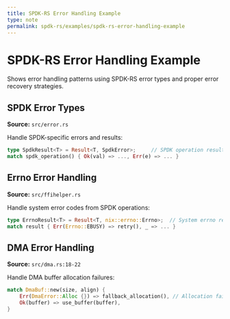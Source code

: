 ```yaml
---
title: SPDK-RS Error Handling Example
type: note
permalink: spdk-rs/examples/spdk-rs-error-handling-example
---
```


# SPDK-RS Error Handling Example

Shows error handling patterns using SPDK-RS error types and proper error recovery strategies.

## SPDK Error Types
**Source:** `src/error.rs`

Handle SPDK-specific errors and results:

```rust
type SpdkResult<T> = Result<T, SpdkError>;     // SPDK operation results
match spdk_operation() { Ok(val) => ..., Err(e) => ... }
```

## Errno Error Handling  
**Source:** `src/ffihelper.rs`

Handle system error codes from SPDK operations:

```rust
type ErrnoResult<T> = Result<T, nix::errno::Errno>;  // System errno results
match result { Err(Errno::EBUSY) => retry(), _ => ... }
```

## DMA Error Handling
**Source:** `src/dma.rs:18-22`

Handle DMA buffer allocation failures:

```rust
match DmaBuf::new(size, align) {
    Err(DmaError::Alloc {}) => fallback_allocation(), // Allocation failed
    Ok(buffer) => use_buffer(buffer),
}
```
